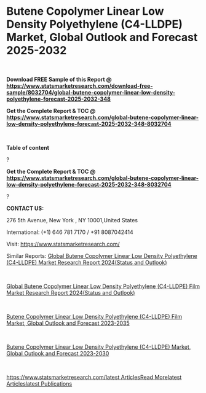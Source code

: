 <h1>Butene Copolymer Linear Low Density Polyethylene (C4-LLDPE) Market, Global Outlook and Forecast 2025-2032</h1><br/><p><strong>Download FREE Sample of this Report @ <a href="https://www.statsmarketresearch.com/download-free-sample/8032704/global-butene-copolymer-linear-low-density-polyethylene-forecast-2025-2032-348">https://www.statsmarketresearch.com/download-free-sample/8032704/global-butene-copolymer-linear-low-density-polyethylene-forecast-2025-2032-348</a></strong></p>
 
 
 
 <div><b>Get the Complete Report & TOC @ <a href="https://www.statsmarketresearch.com/global-butene-copolymer-linear-low-density-polyethylene-forecast-2025-2032-348-8032704">https://www.statsmarketresearch.com/global-butene-copolymer-linear-low-density-polyethylene-forecast-2025-2032-348-8032704</a></b></div>
 
 
 
 <p><br />
 
 <b>Table of content</b></p>
 
 
 
 <p>? </p>
 
 
 
 <div><b>Get the Complete Report & TOC @ <a href="https://www.statsmarketresearch.com/global-butene-copolymer-linear-low-density-polyethylene-forecast-2025-2032-348-8032704">https://www.statsmarketresearch.com/global-butene-copolymer-linear-low-density-polyethylene-forecast-2025-2032-348-8032704</a></b></div>
 
 
 
 <p>? </p>
 
 
 
 <p><b>CONTACT US:</b><br />
 
 276 5th Avenue, New York , NY 10001,United States<br />
 
 International: (+1) 646 781 7170 / +91 8087042414<br />
 
 Visit: <a href="https://www.statsmarketresearch.com/">https://www.statsmarketresearch.com/</a><br />
 
 Similar Reports: <a href="https://www.statsmarketresearch.com/global-butene-copolymer-linear-low-density-polyethylene-forecast-2025-2032-348-8032704">Global Butene Copolymer Linear Low Density Polyethylene (C4-LLDPE) Market Research Report 2024(Status and Outlook)</a><br />
 
 <br />
 
 <a href="https://www.statsmarketresearch.com/global-butene-copolymer-linear-low-density-polyethylene-forecast-2025-2032-348-8032704">Global Butene Copolymer Linear Low Density Polyethylene (C4-LLDPE) Film Market Research Report 2024(Status and Outlook)</a><br />
 
 <br />
 
 <a href="https://www.statsmarketresearch.com/global-butene-copolymer-linear-low-density-polyethylene-forecast-2025-2032-348-8032704">Butene Copolymer Linear Low Density Polyethylene (C4-LLDPE) Film Market, Global Outlook and Forecast 2023-2035</a><br />
 
 <br />
 
 <a href="https://www.statsmarketresearch.com/global-butene-copolymer-linear-low-density-polyethylene-forecast-2025-2032-348-8032704">Butene Copolymer Linear Low Density Polyethylene (C4-LLDPE) Market, Global Outlook and Forecast 2023-2030</a><br />
 
 <br />
 
 <a href="https://gyeongbokgung.com">https://www.statsmarketresearch.com/</a><a href="https://hallyeomaritime.com">latest Articles</a><a href="https://jingwansa.com">Read More</a><a href="https://nguoiviet.jp/">latest Articles</a><a href="https://www.intelmarketresearch.com/">latest Publications</a></p>